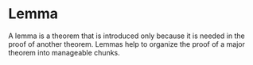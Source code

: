# Lemma
A lemma is a theorem that is introduced only because it is needed in the proof of another theorem. Lemmas help to organize the proof of a major theorem into manageable chunks.